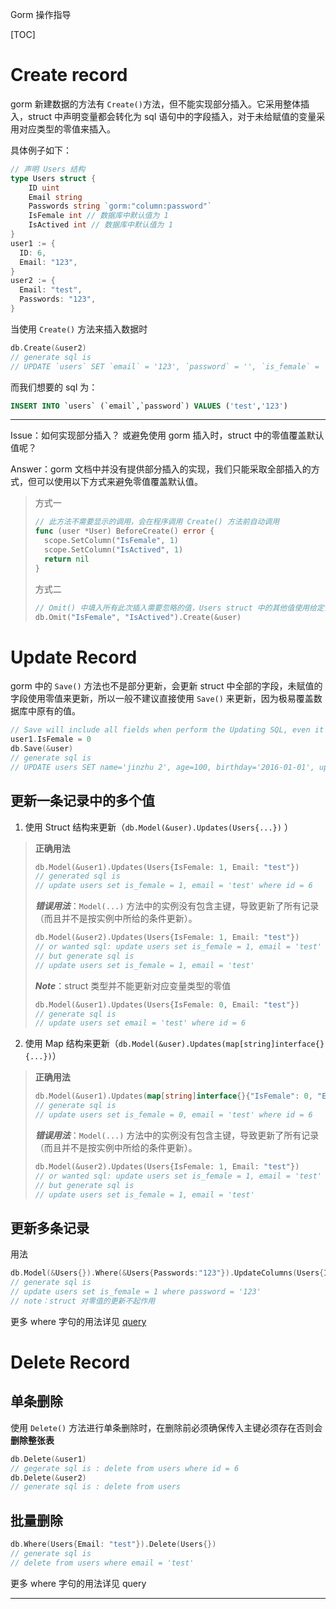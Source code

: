 Gorm 操作指导

[TOC]

# Create record 

gorm 新建数据的方法有 `Create()`方法，但不能实现部分插入。它采用整体插入，struct 中声明变量都会转化为 sql 语句中的字段插入，对于未给赋值的变量采用对应类型的零值来插入。

具体例子如下：

```Go
// 声明 Users 结构
type Users struct {
	ID uint
	Email string
	Passwords string `gorm:"column:password"`
	IsFemale int // 数据库中默认值为 1
	IsActived int // 数据库中默认值为 1
}
user1 := {
  ID: 6,
  Email: "123",
}
user2 := {
  Email: "test",
  Passwords: "123",
}

```

当使用 `Create()` 方法来插入数据时

```Go
db.Create(&user2)
// generate sql is 
// UPDATE `users` SET `email` = '123', `password` = '', `is_female` = '0', `is_actived` = '0'  WHERE `users`.`id` = 6
```

而我们想要的 sql 为：

```sql
INSERT INTO `users` (`email`,`password`) VALUES ('test','123')
```

---

Issue：如何实现部分插入？ 或避免使用 gorm 插入时，struct 中的零值覆盖默认值呢？

Answer：gorm 文档中并没有提供部分插入的实现，我们只能采取全部插入的方式，但可以使用以下方式来避免零值覆盖默认值。

> 方式一
> ```Go
> // 此方法不需要显示的调用，会在程序调用 Create() 方法前自动调用
> func (user *User) BeforeCreate() error {
>   scope.SetColumn("IsFemale", 1)
>   scope.SetColumn("IsActived", 1)
>   return nil
> }
> ```
>
> 方式二
>
> ```Go
> // Omit() 中填入所有此次插入需要忽略的值，Users struct 中的其他值使用给定值或对应零值来更新
> db.Omit("IsFemale", "IsActived").Create(&user)
> ```
>
> 

# Update Record

gorm 中的 `Save()` 方法也不是部分更新，会更新 struct 中全部的字段，未赋值的字段使用零值来更新，所以一般不建议直接使用 `Save()` 来更新，因为极易覆盖数据库中原有的值。

```go
// Save will include all fields when perform the Updating SQL, even it is not changed
user1.IsFemale = 0
db.Save(&user)
// generate sql is 
// UPDATE users SET name='jinzhu 2', age=100, birthday='2016-01-01', updated_at = '2013-11-17 
```



## 更新一条记录中的多个值

1. 使用 Struct 结构来更新（`db.Model(&user).Updates(Users{...})` ）


> **正确用法**
> ```Go
> db.Model(&user1).Updates(Users{IsFemale: 1, Email: "test"})
> // generated sql is 
> // update users set is_female = 1, email = 'test' where id = 6
> ```
>
> ***错误用法***：`Model(...)` 方法中的实例没有包含主键，导致更新了所有记录（而且并不是按实例中所给的条件更新）。
>
> ```GO
> db.Model(&user2).Updates(Users{IsFemale: 1, Email: "test"})
> // or wanted sql: update users set is_female = 1, email = 'test' where email = '123'
> // but generate sql is
> // update users set is_female = 1, email = 'test'
> ```
>
> ***Note***：struct 类型并不能更新对应变量类型的零值
>
> ```Go
> db.Model(&user1).Updates(Users{IsFemale: 0, Email: "test"})
> // generate sql is 
> // update users set email = 'test' where id = 6
> ```

2. 使用 Map 结构来更新（`db.Model(&user).Updates(map[string]interface{}{...})`）

> **正确用法**
>
> ```go
> db.Model(&user1).Updates(map[string]interface{}{"IsFemale": 0, "Email": "test"})
> // generate sql is
> // update users set is_female = 0, email = 'test' where id = 6
> ```
>
> ***错误用法***：`Model(...)` 方法中的实例没有包含主键，导致更新了所有记录（而且并不是按实例中所给的条件更新）。
>
> ```go
> db.Model(&user2).Updates(Users{IsFemale: 1, Email: "test"})
> // or wanted sql: update users set is_female = 1, email = 'test' where email = '123'
> // but generate sql is
> // update users set is_female = 1, email = 'test'
> ```

## 更新多条记录

用法

```Go
db.Model(&Users{}).Where(&Users{Passwords:"123"}).UpdateColumns(Users{IsFemale: 1})
// generate sql is 
// update users set is_female = 1 where password = '123'
// note：struct 对零值的更新不起作用
```

更多 where 字句的用法详见 [query](http://jinzhu.me/gorm/crud.html#query)

# Delete Record

## 单条删除

使用 `Delete()` 方法进行单条删除时，在删除前必须确保传入主键必须存在否则会 **删除整张表**

```Go
db.Delete(&user1)
// gegerate sql is : delete from users where id = 6
db.Delete(&user2)
// generate sql is : delete from users
```

## 批量删除

```Go
db.Where(Users{Email: "test"}).Delete(Users{})
// generate sql is 
// delete from users where email = 'test'
```

更多 where 字句的用法详见 query

---

















